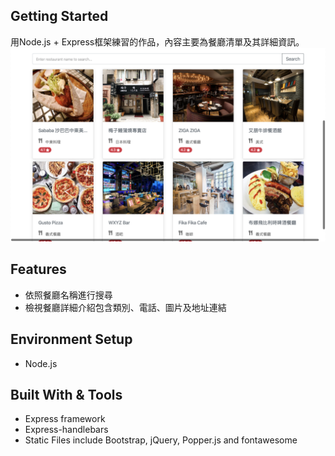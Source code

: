 ## Getting Started

用Node.js + Express框架練習的作品，內容主要為餐廳清單及其詳細資訊。
![Webpicture](https://github.com/harry811016/restaurant-proj-1/blob/master/public/webpic.png)

## Features
* 依照餐廳名稱進行搜尋
* 檢視餐廳詳細介紹包含類別、電話、圖片及地址連結

## Environment Setup
* Node.js

## Built With & Tools
* Express framework
* Express-handlebars
* Static Files include Bootstrap, jQuery, Popper.js and fontawesome
